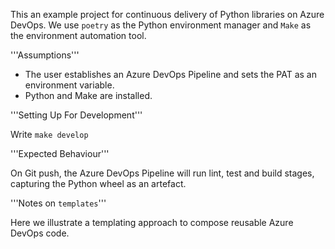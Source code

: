 This an example project for continuous delivery of Python libraries on Azure DevOps. We use `poetry` as the Python environment manager and `Make` as the environment automation tool.

'''Assumptions'''

- The user establishes an Azure DevOps Pipeline and sets the PAT as an environment variable.
- Python and Make are installed.


'''Setting Up For Development'''

Write `make develop`


'''Expected Behaviour'''

On Git push, the Azure DevOps Pipeline will run lint, test and build stages, capturing the Python wheel as an artefact.


'''Notes on `templates`'''

Here we illustrate a templating approach to compose reusable Azure DevOps code.

